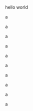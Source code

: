 hello world































a




















a









































a






















































a














a















a







































a
























a


























a












a
